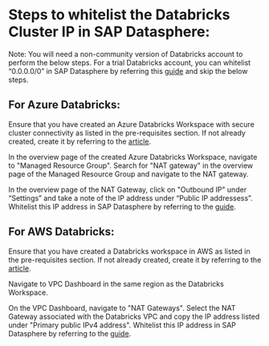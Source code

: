 # **Steps to whitelist the Databricks Cluster IP in SAP Datasphere:**

Note: You will need a non-community version of Databricks account to perform the below steps. For a trial Databricks account, you can whitelist “0.0.0.0/0” in SAP Datasphere by referring this [guide](https://help.sap.com/docs/SAP_DATASPHERE/9f804b8efa8043539289f42f372c4862/a3c214514ef94e899459f68f4c1e2a23.html) and skip the below steps.

## For Azure Databricks: 

Ensure that you have created an Azure Databricks Workspace with secure cluster connectivity as listed in the pre-requisites section. If not already created, create it by referring to the [article](https://learn.microsoft.com/en-us/azure/databricks/security/network/secure-cluster-connectivity#use-secure-cluster-connectivity). 

In the overview page of the created Azure Databricks Workspace, navigate to "Managed Resource Group". Search for "NAT gateway" in the overview page of the Managed Resource Group and navigate to the NAT gateway. 

In the overview page of the NAT Gateway, click on "Outbound IP" under “Settings” and take a note of the IP address under “Public IP addressess”. Whitelist this IP address in SAP Datasphere by referring to the [guide](https://help.sap.com/docs/SAP_DATASPHERE/9f804b8efa8043539289f42f372c4862/a3c214514ef94e899459f68f4c1e2a23.html). 

## For AWS Databricks: 

Ensure that you have created a Databricks workspace in AWS as listed in the pre-requisites section. If not already created, create it by referring to the [article](https://docs.databricks.com/administration-guide/workspace/create-workspace.html).

Navigate to VPC Dashboard in the same region as the Databricks Workspace. 

On the VPC Dashboard, navigate to "NAT Gateways". Select the NAT Gateway associated with the Databricks VPC and copy the IP address listed under "Primary public IPv4 address". Whitelist this IP address in SAP Datasphere by referring to the [guide](https://help.sap.com/docs/SAP_DATASPHERE/9f804b8efa8043539289f42f372c4862/a3c214514ef94e899459f68f4c1e2a23.html). 
